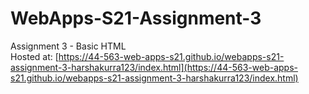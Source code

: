 # WebApps-S21-Assignment-3
Assignment 3 - Basic HTML<br>
Hosted at: [https://44-563-web-apps-s21.github.io/webapps-s21-assignment-3-harshakurra123/index.html](https://44-563-web-apps-s21.github.io/webapps-s21-assignment-3-harshakurra123/index.html)